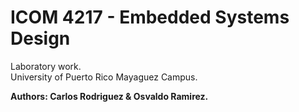 # ICOM 4217 - Embedded Systems Design
Laboratory work.<br />
University of Puerto Rico Mayaguez Campus.<br />


**Authors: Carlos Rodriguez & Osvaldo Ramirez.**
